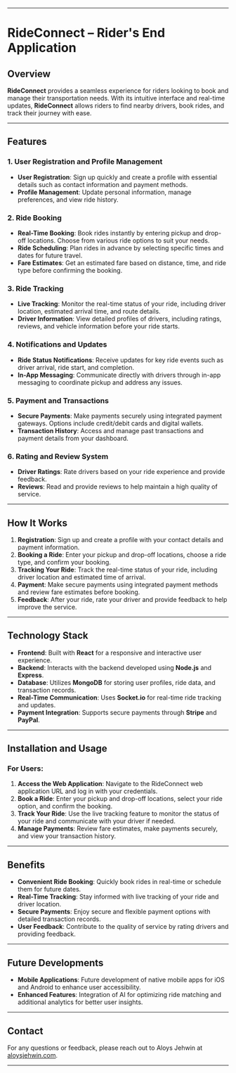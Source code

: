 
---

# RideConnect – Rider's End Application

## Overview

**RideConnect** provides a seamless experience for riders looking to book and manage their transportation needs. With its intuitive interface and real-time updates, **RideConnect** allows riders to find nearby drivers, book rides, and track their journey with ease.

---

## Features

### 1. **User Registration and Profile Management**
- **User Registration**: Sign up quickly and create a profile with essential details such as contact information and payment methods.
- **Profile Management**: Update personal information, manage preferences, and view ride history.

### 2. **Ride Booking**
- **Real-Time Booking**: Book rides instantly by entering pickup and drop-off locations. Choose from various ride options to suit your needs.
- **Ride Scheduling**: Plan rides in advance by selecting specific times and dates for future travel.
- **Fare Estimates**: Get an estimated fare based on distance, time, and ride type before confirming the booking.

### 3. **Ride Tracking**
- **Live Tracking**: Monitor the real-time status of your ride, including driver location, estimated arrival time, and route details.
- **Driver Information**: View detailed profiles of drivers, including ratings, reviews, and vehicle information before your ride starts.

### 4. **Notifications and Updates**
- **Ride Status Notifications**: Receive updates for key ride events such as driver arrival, ride start, and completion.
- **In-App Messaging**: Communicate directly with drivers through in-app messaging to coordinate pickup and address any issues.

### 5. **Payment and Transactions**
- **Secure Payments**: Make payments securely using integrated payment gateways. Options include credit/debit cards and digital wallets.
- **Transaction History**: Access and manage past transactions and payment details from your dashboard.

### 6. **Rating and Review System**
- **Driver Ratings**: Rate drivers based on your ride experience and provide feedback.
- **Reviews**: Read and provide reviews to help maintain a high quality of service.

---

## How It Works

1. **Registration**: Sign up and create a profile with your contact details and payment information.
2. **Booking a Ride**: Enter your pickup and drop-off locations, choose a ride type, and confirm your booking.
3. **Tracking Your Ride**: Track the real-time status of your ride, including driver location and estimated time of arrival.
4. **Payment**: Make secure payments using integrated payment methods and review fare estimates before booking.
5. **Feedback**: After your ride, rate your driver and provide feedback to help improve the service.

---

## Technology Stack

- **Frontend**: Built with **React** for a responsive and interactive user experience.
- **Backend**: Interacts with the backend developed using **Node.js** and **Express**.
- **Database**: Utilizes **MongoDB** for storing user profiles, ride data, and transaction records.
- **Real-Time Communication**: Uses **Socket.io** for real-time ride tracking and updates.
- **Payment Integration**: Supports secure payments through **Stripe** and **PayPal**.

---

## Installation and Usage

### For Users:
1. **Access the Web Application**: Navigate to the RideConnect web application URL and log in with your credentials.
2. **Book a Ride**: Enter your pickup and drop-off locations, select your ride option, and confirm the booking.
3. **Track Your Ride**: Use the live tracking feature to monitor the status of your ride and communicate with your driver if needed.
4. **Manage Payments**: Review fare estimates, make payments securely, and view your transaction history.

---

## Benefits

- **Convenient Ride Booking**: Quickly book rides in real-time or schedule them for future dates.
- **Real-Time Tracking**: Stay informed with live tracking of your ride and driver location.
- **Secure Payments**: Enjoy secure and flexible payment options with detailed transaction records.
- **User Feedback**: Contribute to the quality of service by rating drivers and providing feedback.

---

## Future Developments

- **Mobile Applications**: Future development of native mobile apps for iOS and Android to enhance user accessibility.
- **Enhanced Features**: Integration of AI for optimizing ride matching and additional analytics for better user insights.

---

## Contact

For any questions or feedback, please reach out to Aloys Jehwin at [aloysjehwin.com](https://aloysjehwin.com).

---

